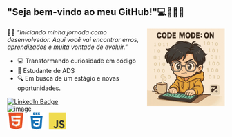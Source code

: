 ## "Seja bem-vindo ao meu GitHub!"💻📸🧑‍💻
<img src="oi.gif" width="180px" align="right">

🚀🎯 *"Iniciando minha jornada como desenvolvedor. Aqui você vai encontrar erros, aprendizados e muita vontade de evoluir."*

- 💻 Transformando curiosidade em código
- 📖 Estudante de ADS
- 🔍 Em busca de um estágio e novas oportunidades.

<div id="badges">
  <a href = "https://www.linkedin.com/in/ferreiracostadev">
    <img src="https://img.shields.io/badge/LinkedIn-blue?style=for-the-badge&logo=linkedin&logoColor=white" alt="LinkedIn Badge"/>
  </a>
</div>
  
<img width="820" height="6" alt="image" src="https://github.com/user-attachments/assets/97ccfcc1-f18c-409f-8c1e-29220b99be7d" />

<div>
  <img src="https://github.com/devicons/devicon/blob/master/icons/html5/html5-original.svg" title="HTML5" alt="HTML" width="40" height="40"/>&nbsp;
  <img src="https://github.com/devicons/devicon/blob/master/icons/css3/css3-plain-wordmark.svg" title="CSS3" alt="CSS" width="40" height="40"/>&nbsp;
  <img src="https://github.com/devicons/devicon/blob/master/icons/javascript/javascript-original.svg" title="JavaScript" alt="JavaScript" width="40" height="40"/>&nbsp;
</div>




